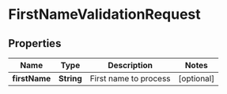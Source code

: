 
# FirstNameValidationRequest

## Properties
Name | Type | Description | Notes
------------ | ------------- | ------------- | -------------
**firstName** | **String** | First name to process |  [optional]



